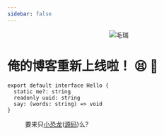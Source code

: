 ```yaml
---
sidebar: false
---
```


<div style="text-align:center">

![毛瑞](logo.jpg)

</div>

# 俺的博客重新上线啦！ :tired_face: :tada:

```TypeScript{4}
export default interface Hello {
  static me?: string
  readonly uuid: string
  say: (words: string) => void
}
```

<Menu />

要来只[小恐龙](/404.html)([源码](https://www.cnblogs.com/undefined000/p/trex_1.html))么?
